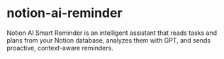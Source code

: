 # notion-ai-reminder
Notion AI Smart Reminder is an intelligent assistant that reads tasks and plans from your Notion database, analyzes them with GPT, and sends proactive, context-aware reminders.
